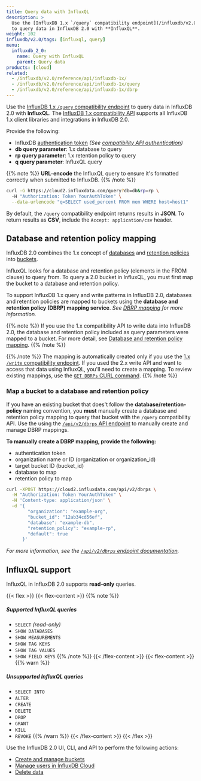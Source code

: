 ```yaml
---
title: Query data with InfluxQL
description: >
  Use the [InfluxDB 1.x `/query` compatibility endpoint](/influxdb/v2.0/reference/api/influxdb-1x/query)
  to query data in InfluxDB 2.0 with **InfluxQL**.
weight: 102
influxdb/v2.0/tags: [influxql, query]
menu:
  influxdb_2_0:
    name: Query with InfluxQL
    parent: Query data
products: [cloud]
related:
  - /influxdb/v2.0/reference/api/influxdb-1x/
  - /influxdb/v2.0/reference/api/influxdb-1x/query
  - /influxdb/v2.0/reference/api/influxdb-1x/dbrp
---
```


Use the [InfluxDB 1.x `/query` compatibility endpoint](/influxdb/v2.0/reference/api/influxdb-1x/query)
to query data in InfluxDB 2.0 with **InfluxQL**.
The [InfluxDB 1.x compatibility API](/influxdb/v2.0/reference/api/influxdb-1x/) supports
all InfluxDB 1.x client libraries and integrations in InfluxDB 2.0.

Provide the following:

- InfluxDB [authentication token](/influxdb/v2.0/security/tokens/)
  _(See [compatibility API authentication](/influxdb/v2.0/reference/api/influxdb-1x/#authentication))_
- **db query parameter**: 1.x database to query
- **rp query parameter**: 1.x retention policy to query
- **q query parameter**: InfluxQL query

{{% note %}}
**URL-encode** the InfluxQL query to ensure it's formatted correctly when submitted to InfluxDB.
{{% /note %}}

```sh
curl -G https://cloud2.influxdata.com/query?db=db&rp=rp \
  -H "Authorization: Token YourAuthToken" \
  --data-urlencode "q=SELECT used_percent FROM mem WHERE host=host1"
```

By default, the `/query` compatibility endpoint returns results in **JSON**.
To return results as **CSV**, include the `Accept: application/csv` header.

## Database and retention policy mapping

InfluxDB 2.0 combines the 1.x concept of [databases](/influxdb/v1.8/concepts/glossary/#database)
and [retention policies](/influxdb/v1.8/concepts/glossary/#retention-policy-rp)
into [buckets](/influxdb/v2.0/reference/glossary/#bucket).

InfluxQL looks for a database and retention policy (elements in the FROM clause) to query from.
To query a 2.0 bucket in InfluxQL, you must first map the bucket to a database and retention policy.

To support InfluxDB 1.x query and write patterns in InfluxDB 2.0, databases and retention
policies are mapped to buckets using the **database and retention policy (DBRP) mapping service**.
_See [DBRP mapping](/influxdb/v2.0/reference/api/influxdb-1x/dbrp/) for more information._

{{% note %}}
If you use the 1.x compatibility API to write data into InfluxDB 2.0, the database and retention policy included as query parameters were mapped to a bucket. For more detail, see [Database and retention policy mapping](/influxdb/v2.0/reference/api/influxdb-1x/dbrp/).
{{% /note %}}

{{% /note %}}
The mapping is automatically created only if you use the [1.x `/write` compatibility endpoint](/influxdb/v2.0/reference/api/influxdb-1x/write/). If you used the 2.x write API and want to access that data using InfluxQL, you'll need to create a mapping. To review existing mappings, use the [`GET DBRPs` CURL command](/influxdb/v2.0/api/#operation/GetDBRPs).
{{% /note %}}

### Map a bucket to a database and retention policy

If you have an existing bucket that does't follow the **database/retention-policy**
naming convention, you **must** manually create a database and retention policy
mapping to query that bucket with the `/query` compatibility API.
Use the using the [`/api/v2/dbrps` API endpoint](/influxdb/v2.0/api/#tag/DBRPs) to
manually create and manage DBRP mappings.

**To manually create a DBRP mapping, provide the following:**

- authentication token
- organization name or ID (organization or organization_id)
- target bucket ID (bucket_id)
- database to map
- retention policy to map

<!--  -->
```sh
curl -XPOST https://cloud2.influxdata.com/api/v2/dbrps \
  -H "Authorization: Token YourAuthToken" \
  -H 'Content-type: application/json' \
  -d '{
        "organization": "example-org",
        "bucket_id": "12ab34cd56ef",
        "database": "example-db",
        "retention_policy": "example-rp",
        "default": true
      }'
```

_For more information, see the [`/api/v2/dbrps` endpoint documentation](/influxdb/v2.0/api/#tag/DBRPs)._



## InfluxQL support
InfluxQL in InfluxDB 2.0 supports **read-only** queries.

{{< flex >}}
{{< flex-content >}}
{{% note %}}
##### Supported InfluxQL queries

- `SELECT` _(read-only)_
- `SHOW DATABASES`
- `SHOW MEASUREMENTS`
- `SHOW TAG KEYS`
- `SHOW TAG VALUES`
- `SHOW FIELD KEYS`
{{% /note %}}
{{< /flex-content >}}
{{< flex-content >}}
{{% warn %}}
##### Unsupported InfluxQL queries

- `SELECT INTO`
- `ALTER`
- `CREATE`
- `DELETE`
- `DROP`
- `GRANT`
- `KILL`
- `REVOKE`
{{% /warn %}}
{{< /flex-content >}}
{{< /flex >}}

Use the InfluxDB 2.0 UI, CLI, and API to perform the following actions:

- [Create and manage buckets](/influxdb/v2.0/organizations/buckets/)
- [Manage users in InfluxDB Cloud](/influxdb/v2.0/account-management/multi-user/)
- [Delete data](/influxdb/v2.0/reference/cli/influx/delete/)
